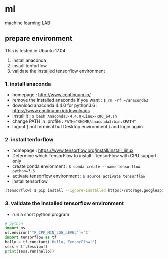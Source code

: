 # ml
machine learning LAB

## prepare environment

This is tested in Ubuntu 17.04
1. install anaconda
2. install tenforflow 
3. validate the installed tensorflow environment

### 1. install anaconda
- homepage : http://www.continuum.io/
- remove the installed anaconda if you want : ```$ rm -rf ~/anaconda3```
- download anaconda 4.4.0 for python3.6 : https://www.continuum.io/downloads
- install it : ```$ bash Anaconda3-4.4.0-Linux-x86_64.sh```
- change PATH in .profile : ```PATH="$HOME/anaconda3/bin:$PATH"```
- logout ( not terminal but Desktop environment ) and login again

### 2. install tenforflow 
- homepage : https://www.tensorflow.org/install/install_linux
- Determine which TensorFlow to install : TensorFlow with CPU support only
- create conda envionment : ```$ conda create --name tensorflow python=3.6```
- activate tensorflow environment : ```$ source activate tensorflow```
- install tensorflow 
```bash
(tensorflow) $ pip install --ignore-installed https://storage.googleapis.com/tensorflow/linux/cpu/tensorflow-1.2.1-cp36-cp36m-linux_x86_64.whl
```

### 3. validate the installed tensorflow environment
- run a short python program
```python
# python
import os
os.environ['TF_CPP_MIN_LOG_LEVEL']='2'
import tensorflow as tf
hello = tf.constant('Hello, TensorFlow!')
sess = tf.Session()
print(sess.run(hello))
```


